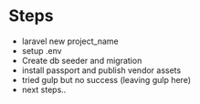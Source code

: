 # Steps
- laravel new project_name
- setup .env
- Create db seeder and migration
- install passport and publish vendor assets
- tried gulp but no success (leaving gulp here)
- next steps..